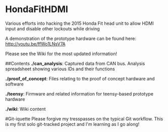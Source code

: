 # HondaFitHDMI
Various efforts into hacking the 2015 Honda Fit head unit to allow HDMI input and disable other lockouts while driving

A demonstration of the prototype hardware can be found here: http://youtu.be/ffWo1LNsV7A

Please see the Wiki for the most updated information!

##Contents
**./can_analysis**: Captured data from CAN bus.  Analysis spreadsheet showing various IDs and their functions

**./proof_of_concept**: Files relating to the proof of concept hardware and software

**./teensy**: Firmware and related information for teensy-based prototype hardware

**./wiki**: Wiki content

#Git-iquette
Please forgive my tresspasses on the typical Git workflow.  This is my first solo git-tracked project and I'm learning as I go along!
